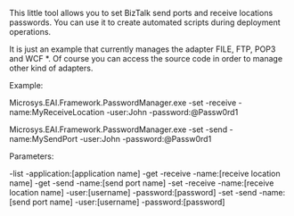 This little tool allows you to set BizTalk send ports and receive locations passwords. You can use it to create automated scripts during deployment operations.

It is just an example that currently manages the adapter FILE, FTP, POP3 and WCF *. Of course you can access the source code in order to manage other kind of adapters.

Example:

Microsys.EAI.Framework.PasswordManager.exe -set -receive -name:MyReceiveLocation -user:John -password:@Passw0rd1

Microsys.EAI.Framework.PasswordManager.exe -set -send -name:MySendPort -user:John -password:@Passw0rd1

Parameters:

-list -application:[application name]
-get -receive -name:[receive location name]
-get -send -name:[send port name]
-set -receive -name:[receive location name] -user:[username] -password:[password]
-set -send -name:[send port name] -user:[username] -password:[password]
